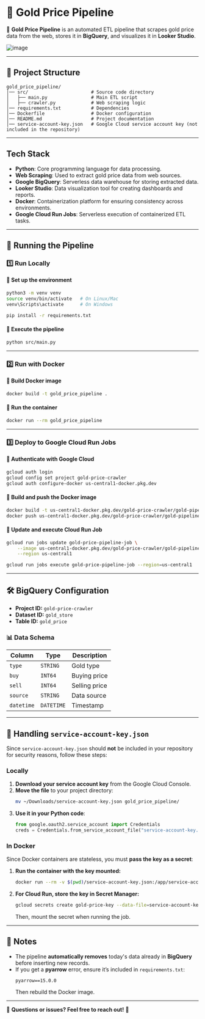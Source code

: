 # 📌 Gold Price Pipeline

🚀 **Gold Price Pipeline** is an automated ETL pipeline that scrapes gold price data from the web, stores it in **BigQuery**, and visualizes it in **Looker Studio**.

![image](https://github.com/user-attachments/assets/df886d33-433e-409d-96df-6baee6ce5fd8)

---

## 📂 Project Structure
```
gold_price_pipeline/
│── src/                       # Source code directory
│   ├── main.py                # Main ETL script
│   ├── crawler.py             # Web scraping logic
│── requirements.txt           # Dependencies
│── Dockerfile                 # Docker configuration
│── README.md                  # Project documentation
│── service-account-key.json   # Google Cloud service account key (not included in the repository)
```

---

## Tech Stack
- **Python**: Core programming language for data processing.
- **Web Scraping**: Used to extract gold price data from web sources.
- **Google BigQuery**: Serverless data warehouse for storing extracted data.
- **Looker Studio**: Data visualization tool for creating dashboards and reports.
- **Docker**: Containerization platform for ensuring consistency across environments.
- **Google Cloud Run Jobs**: Serverless execution of containerized ETL tasks.

---

## 🚀 Running the Pipeline

### 1️⃣ Run Locally
#### 📌 Set up the environment
```sh
python3 -m venv venv
source venv/bin/activate   # On Linux/Mac
venv\Scripts\activate      # On Windows

pip install -r requirements.txt
```
#### 📌 Execute the pipeline
```sh
python src/main.py
```

---

### 2️⃣ Run with Docker
#### 📌 Build Docker image
```sh
docker build -t gold_price_pipeline .
```
#### 📌 Run the container
```sh
docker run --rm gold_price_pipeline
```

---

### 3️⃣ Deploy to Google Cloud Run Jobs
#### 📌 Authenticate with Google Cloud
```sh
gcloud auth login
gcloud config set project gold-price-crawler
gcloud auth configure-docker us-central1-docker.pkg.dev
```

#### 📌 Build and push the Docker image
```sh
docker build -t us-central1-docker.pkg.dev/gold-price-crawler/gold-pipeline-repo/gold_price_pipeline .
docker push us-central1-docker.pkg.dev/gold-price-crawler/gold-pipeline-repo/gold_price_pipeline
```

#### 📌 Update and execute Cloud Run Job
```sh
gcloud run jobs update gold-price-pipeline-job \
    --image us-central1-docker.pkg.dev/gold-price-crawler/gold-pipeline-repo/gold_price_pipeline \
    --region us-central1

gcloud run jobs execute gold-price-pipeline-job --region=us-central1
```

---

## 🛠 BigQuery Configuration
- **Project ID:** `gold-price-crawler`
- **Dataset ID:** `gold_store`
- **Table ID:** `gold_price`

### 📊 Data Schema
| Column   | Type   | Description |
|----------|--------|-------------|
| `type` | `STRING` | Gold type |
| `buy` | `INT64` | Buying price |
| `sell` | `INT64` | Selling price |
| `source` | `STRING` | Data source |
| `datetime` | `DATETIME` | Timestamp |

---

## 📌 Handling `service-account-key.json`
Since `service-account-key.json` should **not** be included in your repository for security reasons, follow these steps:

### Locally
1. **Download your service account key** from the Google Cloud Console.
2. **Move the file** to your project directory:
   ```sh
   mv ~/Downloads/service-account-key.json gold_price_pipeline/
   ```
3. **Use it in your Python code**:
   ```python
   from google.oauth2.service_account import Credentials
   creds = Credentials.from_service_account_file("service-account-key.json")
   ```

### In Docker
Since Docker containers are stateless, you must **pass the key as a secret**:
1. **Run the container with the key mounted:**
   ```sh
   docker run --rm -v $(pwd)/service-account-key.json:/app/service-account-key.json gold_price_pipeline
   ```
2. **For Cloud Run, store the key in Secret Manager:**
   ```sh
   gcloud secrets create gold-price-key --data-file=service-account-key.json
   ```
   Then, mount the secret when running the job.

---

## 📌 Notes
- The pipeline **automatically removes**  today's data already in **BigQuery** before inserting new records.
- If you get a **pyarrow** error, ensure it’s included in `requirements.txt`:
  ```
  pyarrow==15.0.0
  ```
  Then rebuild the Docker image.

---

📩 **Questions or issues? Feel free to reach out!** 🚀

